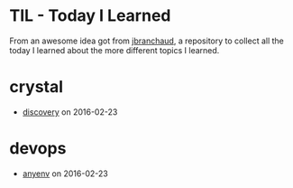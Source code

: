 # TIL - Today I Learned

From an awesome idea got from [jbranchaud](https://github.com/jbranchaud/til), a
repository to collect all the today I learned about the more different topics I
learned.

# crystal

- [discovery](tils/crystal/2016-02-23-discovery.md) on 2016-02-23

# devops

- [anyenv](tils/devops/2016-02-23-anyenv.md) on 2016-02-23

